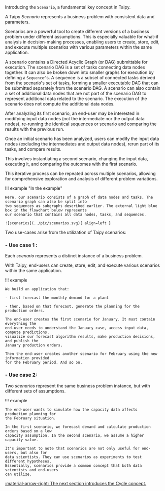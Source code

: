 Introducing the `Scenario`, a fundamental key concept in Taipy.

A Taipy *Scenario* represents a business problem with consistent data and parameters.

Scenarios are a powerful tool to create different versions of a business problem under different
assumptions. This is especially valuable for what-if analysis in decision-making processes,
enabling users to create, store, edit, and execute multiple scenarios with various
parameters within the same application.

A scenario contains a Directed Acyclic Graph (or DAG) submittable for execution. The scenario DAG is a set of
tasks connecting data nodes together. It can also be broken down into smaller graphs for execution by defining
a `Sequence^`s. A sequence is a subset of connected tasks derived from the scenario's set of tasks, forming
a smaller executable DAG that can be submitted separately from the scenario DAG. A scenario can also contain
a set of additional data nodes that are not part of the scenario DAG to represent additional data related to
the scenario. The execution of the scenario does not compute the additional data nodes.

After analyzing its first scenario, an end-user may be interested in modifying input data nodes
(not the intermediate nor the output data nodes), re-running the identical sequences or scenario and
comparing the results with the previous run.

Once an initial scenario has been analyzed, users can modify the input data nodes (excluding
the intermediates and output data nodes), rerun part of its tasks, and compare results.

This involves instantiating a second scenario, changing the input data, executing it,
and comparing the outcomes with the first scenario.

This iterative process can be repeated across multiple scenarios, allowing for comprehensive
exploration and analysis of different problem variations.

!!! example "In the example"

    Here, our scenario consists of a graph of data nodes and tasks. The scenario graph can also be split into
    two sequences as subgraphs described earlier. The external light blue box in the flowchart below represents
    our scenario that contains all data nodes, tasks, and sequences.

    ![scenarios](../pic/scenarios.svg){ align=left }


Two use-cases arise from the utilization of Taipy scenarios:

### - Use case 1 :
Each *scenario* represents a distinct instance of a business problem.

With Taipy, end-users can create, store, edit, and execute various scenarios within the
same application.

!!! example

    We build an application that:

    - first forecast the monthly demand for a plant

    - then, based on that forecast, generate the planning for the production orders.

    The end-user creates the first scenario for January. It must contain everything the
    end-user needs to understand the January case, access input data, compute predictions,
    visualize our forecast algorithm results, make production decisions, and publish the
    January production orders.

    Then the end-user creates another scenario for February using the new information provided
    for the February period. And so on.

### - Use case 2:
Two *scenarios* represent the same business problem instance, but with different sets of
assumptions.

!!! example

    The end-user wants to simulate how the capacity data affects production planning for
    the February situation.

    In the first scenario, we forecast demand and calculate production orders based on a low
    capacity assumption. In the second scenario, we assume a higher capacity value.

    It's important to note that scenarios are not only useful for end-users, but also for
    data scientists. They can use scenarios as experiments to test different hypotheses.
    Essentially, scenarios provide a common concept that both data scientists and end-users
    can utilize.


[:material-arrow-right: The next section introduces the Cycle concept.](concepts/cycle.md)
